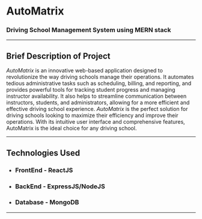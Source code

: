 # AutoMatrix
### Driving School Management System using MERN stack

***

## Brief Description of Project 
*AutoMatrix* is an innovative web-based application designed to revolutionize the way driving schools manage their operations. It automates tedious administrative tasks such as scheduling, billing, and reporting, and provides powerful tools for tracking student progress and managing instructor availability. It also helps to streamline communication between instructors, students, and administrators, allowing for a more efficient and effective driving school experience. *AutoMatrix* is the perfect solution for driving schools looking to maximize their efficiency and improve their operations. With its intuitive user interface and comprehensive features, AutoMatrix is the ideal choice for any driving school. 

***

## Technologies Used
* ### FrontEnd - ReactJS
* ### BackEnd - ExpressJS/NodeJS
* ### Database - MongoDB

***
